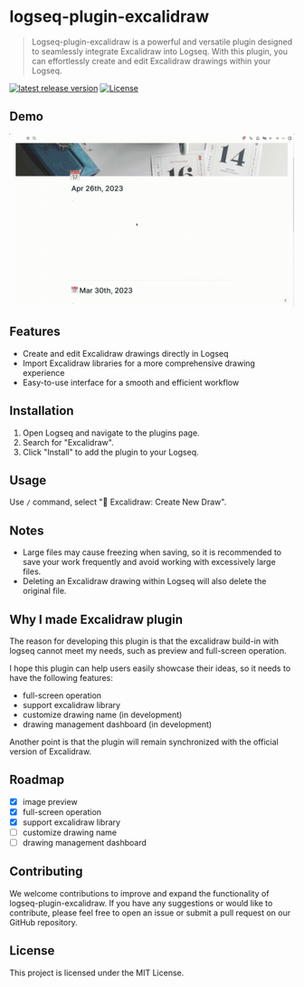 # logseq-plugin-excalidraw
> Logseq-plugin-excalidraw is a powerful and versatile plugin designed to seamlessly integrate Excalidraw into Logseq. With this plugin, you can effortlessly create and edit Excalidraw drawings within your Logseq.

[![latest release version](https://img.shields.io/github/v/release/haydenull/logseq-plugin-excalidraw)](https://github.com/haydenull/logseq-plugin-excalidraw/releases)
[![License](https://img.shields.io/github/license/haydenull/logseq-plugin-excalidraw?color=blue)](https://github.com/haydenull/logseq-plugin-excalidraw/blob/main/LICENSE)

## Demo
![demo](./demo.gif)

## Features

- Create and edit Excalidraw drawings directly in Logseq
- Import Excalidraw libraries for a more comprehensive drawing experience
- Easy-to-use interface for a smooth and efficient workflow

## Installation

1. Open Logseq and navigate to the plugins page.
2. Search for "Excalidraw".
3. Click "Install" to add the plugin to your Logseq.

## Usage

Use `/` command, select "🎨 Excalidraw: Create New Draw".


## Notes

- Large files may cause freezing when saving, so it is recommended to save your work frequently and avoid working with excessively large files.
- Deleting an Excalidraw drawing within Logseq will also delete the original file.

## Why I made Excalidraw plugin
The reason for developing this plugin is that the excalidraw build-in with logseq cannot meet my needs, such as preview and full-screen operation.

I hope this plugin can help users easily showcase their ideas, so it needs to have the following features:

- full-screen operation
- support excalidraw library
- customize drawing name (in development)
- drawing management dashboard (in development)

Another point is that the plugin will remain synchronized with the official version of Excalidraw.

## Roadmap

- [x] image preview
- [x] full-screen operation
- [x] support excalidraw library
- [ ] customize drawing name
- [ ] drawing management dashboard

## Contributing

We welcome contributions to improve and expand the functionality of logseq-plugin-excalidraw. If you have any suggestions or would like to contribute, please feel free to open an issue or submit a pull request on our GitHub repository.

## License

This project is licensed under the MIT License.